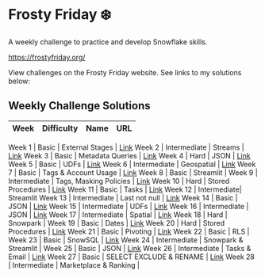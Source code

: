 # Frosty Friday :snowflake:

A weekly challenge to practice and develop Snowflake skills.

https://frostyfriday.org/

View challenges on the Frosty Friday website. See links to my solutions below:

## Weekly Challenge Solutions

Week | Difficulty | Name | URL
---|---|---|---:

Week 1 | Basic | External Stages | [Link](https://github.com/jameskalfox/frosty-friday-snowflake-challenges/blob/main/Week_01.sql)
Week 2 | Intermediate | Streams | [Link](https://github.com/jameskalfox/frosty-friday-snowflake-challenges/blob/main/Week_02.sql)
Week 3 | Basic | Metadata Queries | [Link](https://github.com/jameskalfox/frosty-friday-snowflake-challenges/blob/main/Week_03.sql)
Week 4 | Hard | JSON | [Link](https://github.com/jameskalfox/frosty-friday-snowflake-challenges/blob/main/Week_04.sql)
Week 5 | Basic | UDFs | [Link](https://github.com/jameskalfox/frosty-friday-snowflake-challenges/blob/main/Week_05.sql)
Week 6 | Intermediate | Geospatial | [Link](https://github.com/jameskalfox/frosty-friday-snowflake-challenges/blob/main/Week_06.sql)
Week 7 | Basic | Tags & Account Usage | [Link](https://github.com/jameskalfox/frosty-friday-snowflake-challenges/blob/main/Week_07.sql)
Week 8 | Basic | Streamlit |
Week 9 | Intermediate | Tags, Masking Policies | [Link](https://github.com/jameskalfox/frosty-friday-snowflake-challenges/blob/main/Week_09.sql)
Week 10 | Hard | Stored Procedures | [Link](https://github.com/jameskalfox/frosty-friday-snowflake-challenges/blob/main/Week_10.sql)
Week 11 | Basic | Tasks | [Link](https://github.com/jameskalfox/frosty-friday-snowflake-challenges/blob/main/Week_11.sql)
Week 12 | Intermediate| Streamlit
Week 13 | Intermediate | Last not null | [Link](https://github.com/jameskalfox/frosty-friday-snowflake-challenges/blob/main/Week_13.sql)
Week 14 | Basic | JSON | [Link](https://github.com/jameskalfox/frosty-friday-snowflake-challenges/blob/main/Week_14.sql)
Week 15 | Intermediate | UDFs | [Link](https://github.com/jameskalfox/frosty-friday-snowflake-challenges/blob/main/Week_15.sql)
Week 16 | Intermediate | JSON | [Link](https://github.com/jameskalfox/frosty-friday-snowflake-challenges/blob/main/Week_16.sql)
Week 17 | Intermediate | Spatial | [Link](https://github.com/jameskalfox/frosty-friday-snowflake-challenges/blob/main/Week_17.sql)
Week 18 | Hard | Snowpark |
Week 19 | Basic | Dates | [Link](https://github.com/jameskalfox/frosty-friday-snowflake-challenges/blob/main/Week_19.sql)
Week 20 | Hard | Stored Procedures | [Link](https://github.com/jameskalfox/frosty-friday-snowflake-challenges/blob/main/Week_20.sql)
Week 21 | Basic | Pivoting | [Link](https://github.com/jameskalfox/frosty-friday-snowflake-challenges/blob/main/Week_21.sql)
Week 22 | Basic | RLS |
Week 23 | Basic | SnowSQL | [Link](https://github.com/jameskalfox/frosty-friday-snowflake-challenges/blob/main/Week_23.sql)
Week 24 | Intermediate | Snowpark & Streamlit |
Week 25 | Basic | JSON | [Link](https://github.com/jameskalfox/frosty-friday-snowflake-challenges/blob/main/Week_25.sql)
Week 26 | Intermediate | Tasks & Email | [Link](https://github.com/jameskalfox/frosty-friday-snowflake-challenges/blob/main/Week_26.sql)
Week 27 | Basic | SELECT EXCLUDE & RENAME | [Link](https://github.com/jameskalfox/frosty-friday-snowflake-challenges/blob/main/Week_27.sql)
Week 28 | Intermediate | Marketplace & Ranking |